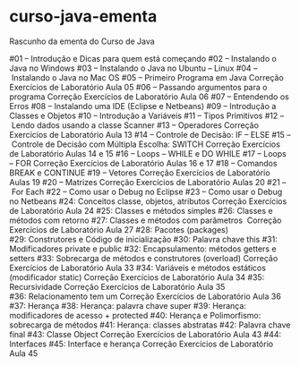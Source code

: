 # curso-java-ementa
Rascunho da ementa do Curso de Java

#01 – Introdução e Dicas para quem está começando
#02 – Instalando o Java no Windows
#03 – Instalando o Java no Ubuntu – Linux
#04 – Instalando o Java no Mac OS
#05 – Primeiro Programa em Java
Correção Exercícios de Laboratório Aula 05
#06 – Passando argumentos para o programa
Correção Exercícios de Laboratório Aula 06
#07 – Entendendo os Erros
#08 – Instalando uma IDE (Eclipse e Netbeans)
#09 – Introdução a Classes e Objetos
#10 – Introdução a Variáveis
#11 – Tipos Primitivos
#12 – Lendo dados usando a classe Scanner
#13 – Operadores
Correção Exercícios de Laboratório Aula 13
#14 – Controle de Decisão: IF – ELSE
#15 – Controle de Decisão com Múltipla Escolha: SWITCH
Correção Exercícios de Laboratório Aulas 14 e 15
#16 – Loops – WHILE e DO WHILE
#17 – Loops – FOR
Correção Exercícios de Laboratório Aulas 16 e 17
#18 – Comandos BREAK e CONTINUE
#19 – Vetores
Correção Exercícios de Laboratório Aulas 19
#20 – Matrizes
Correção Exercícios de Laboratório Aulas 20
#21 – For Each
#22 – Como usar o Debug no Eclipse
#23 – Como usar o Debug no Netbeans
#24: Conceitos classe, objetos, atributos
Correção Exercícios de Laboratório Aula 24
#25: Classes e métodos simples
#26: Classes e métodos com retorno
#27: Classes e métodos com parâmetros 
Correção Exercícios de Laboratório Aula 27
#28: Pacotes (packages)
#29: Construtores e Código de inicialização
#30: Palavra chave this
#31: Modificadores private e public
#32: Encapsulamento: métodos getters e setters
#33: Sobrecarga de métodos e construtores (overload)
Correção Exercícios de Laboratório Aula 33
#34: Variáveis e métodos estáticos (modificador static)
Correção Exercícios de Laboratório Aula 34
#35: Recursividade
Correção Exercícios de Laboratório Aula 35
#36: Relacionamento tem um
Correção Exercícios de Laboratório Aula 36
#37: Herança
#38: Herança: palavra chave super
#39: Herança: modificadores de acesso + protected
#40: Herança e Polimorfismo: sobrecarga de métodos
#41: Herança: classes abstratas
#42: Palavra chave final
#43: Classe Object
Correção Exercícios de Laboratório Aula 43
#44: Interfaces
#45: Interface e herança
Correção Exercícios de Laboratório Aula 45
